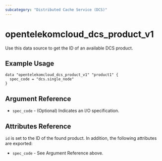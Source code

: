 ```yaml
---
subcategory: "Distributed Cache Service (DCS)"
---
```


# opentelekomcloud_dcs_product_v1

Use this data source to get the ID of an available DCS product.

## Example Usage

```hcl
data "opentelekomcloud_dcs_product_v1" "product1" {
  spec_code = "dcs.single_node"
}
```

## Argument Reference

* `spec_code` - (Optional) Indicates an I/O specification.

## Attributes Reference

`id` is set to the ID of the found product. In addition, the following attributes are exported:

* `spec_code` - See Argument Reference above.
